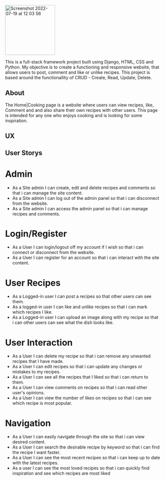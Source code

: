 <img width="162" alt="Screenshot 2022-07-19 at 12 03 56" src="https://user-images.githubusercontent.com/92300013/179736385-24b1ef1a-050b-4510-baf6-5b7462b00cc0.png">

This is a full-stack framework project built using Django, HTML, CSS and Python. My objective is to create a functioning and responsive website, that allows users to post, comment and like or unlike recipes. This project is based around the functionallity of CRUD - Create, Read, Update, Delete. 

## About 

The Home|Cooking page is a website where users can view recipes, like, Comment and and also share their own recipes with other users. This page is intended for any one who enjoys cooking and is looking for some inspiration.

## UX

## User Storys 
# Admin
- As a Site admin I can create, edit and delete recipes and comments so that i can manage the site content.
- As a Site admin I can log out of the admin panel so that i can disconnect from the website.
- As a Site admin I can access the admin panel so that i can manage recipes and comments.

# Login/Register
- As a User I can login/logout off my account if I wish so that i can connect or disconnect from the website.
- As a User I can register for an account so that i can interact with the site content.

# User Recipes
- As a Logged-in user I can post a recipes so that other users can see them.
- As a logged-in user I can like and unlike recipes so that i can mark which recipes I like.
- As a Logged-in user I can upload an image along with my recipe so that i can other users can see what the dish looks like.

# User Interaction
- As a User I can delete my recipe so that i can remove any unwanted recipes that I have made.
- As a User I can edit recipes so that i can update any changes or mistakes to my recipes.
- As a User I can see all the recipes that I liked so that i can return to them.
- As a User I can view comments on recipes so that i can read other user's opinions.
- As a User I can view the number of likes on recipes so that i can see which recipe is most popular.

# Navigation
- As a User I can easily navigate through the site so that i can view desired content.
- As a User I can search the desirable recipe by keyword so that i can find the recipe I want faster.
- As a User I can see the most recent recipes so that i can keep up to date with the latest recipes.
- As a user I can see the most loved recipes so that i can quickly find inspiration and see which recipes are most liked

